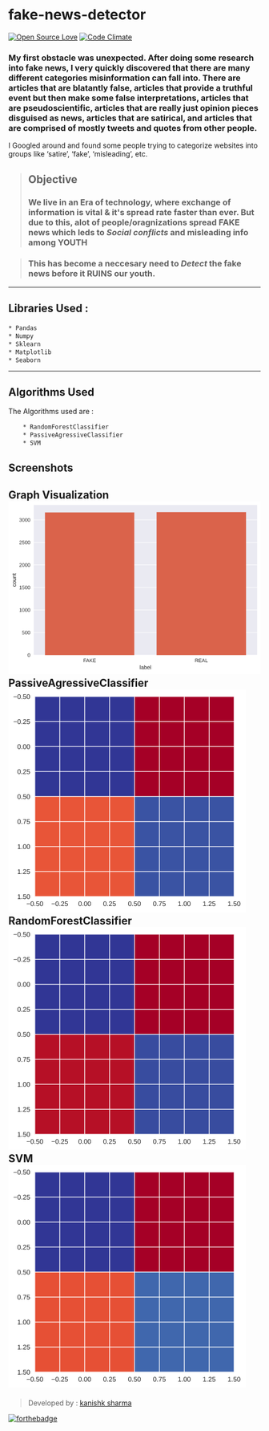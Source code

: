 # fake-news-detector
[![Open Source Love](https://badges.frapsoft.com/os/v3/open-source.svg?v=102)](https://github.com/kanishksh4rma/COVID19-DATA-ANLYSIS) [![Code Climate](https://codeclimate.com/github/boennemann/badges.svg)](https://github.com/kanishksh4rma/COVID19-DATA-ANLYSIS)

### My first obstacle was unexpected. After doing some research into fake news, I very quickly discovered that there are many different categories misinformation can fall into. There are articles that are blatantly false, articles that provide a truthful event but then make some false interpretations, articles that are pseudoscientific, articles that are really just opinion pieces disguised as news, articles that are satirical, and articles that are comprised of mostly tweets and quotes from other people. 

I Googled around and found some people trying to categorize websites into groups like ‘satire’, ‘fake’, ‘misleading’, etc.

> ## Objective
> ### We live in an Era of technology, where exchange of information is vital & it's spread rate faster than ever. But due to this, alot of people/oragnizations spread FAKE news which leds to ***Social conflicts*** and misleading info **among YOUTH**

> ### This has become a neccesary need to *Detect* the fake news before it RUINS our youth.

---

## Libraries Used :

```
* Pandas
* Numpy
* Sklearn
* Matplotlib
* Seaborn

```

---


## Algorithms Used

The Algorithms used are : 
```
	* RandomForestClassifier
	* PassiveAgressiveClassifier
	* SVM
```

## Screenshots


Graph Visualization
![Screenshot 1](/screenshots/ss1.png)
PassiveAgressiveClassifier
![Screenshot 2](/screenshots/ss2.png)
RandomForestClassifier
![Screenshot 4](/screenshots/ss4.png)
SVM
![Screenshot 3](/screenshots/ss3.png)
---

> Developed by : [kanishk sharma]('https://github.com/kanishksh4rma')

[![forthebadge](https://forthebadge.com/images/badges/made-with-love.svg)](https://github.com/kanishksh4rma/COVID19-DATA-ANLYSIS )

